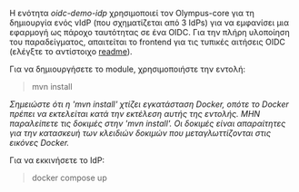 Η ενότητα *oidc-demo-idp* χρησιμοποιεί τον Olympus-core για τη δημιουργία ενός vIdP (που σχηματίζεται από 3 IdPs) για να εμφανίσει μια εφαρμογή ως πάροχο ταυτότητας σε ένα OIDC. Για την πλήρη υλοποίηση του παραδείγματος, απαιτείται το frontend για τις τυπικές αιτήσεις OIDC (ελέγξτε το αντίστοιχο [readme](../front/README.md)).

Για να δημιουργήσετε το module, χρησιμοποιήστε την εντολή:
>mvn install


*Σημειώστε ότι η 'mvn install' χτίζει εγκατάσταση Docker, οπότε το Docker πρέπει να εκτελείται κατά την εκτέλεση αυτής της εντολής.*
*ΜΗΝ παραλείπετε τις δοκιμές στην 'mvn install'. Οι δοκιμές είναι απαραίτητες για την κατασκευή των κλειδιών δοκιμών που μεταγλωττίζονται στις εικόνες Docker.*

Για να εκκινήσετε το IdP:
> docker compose up
